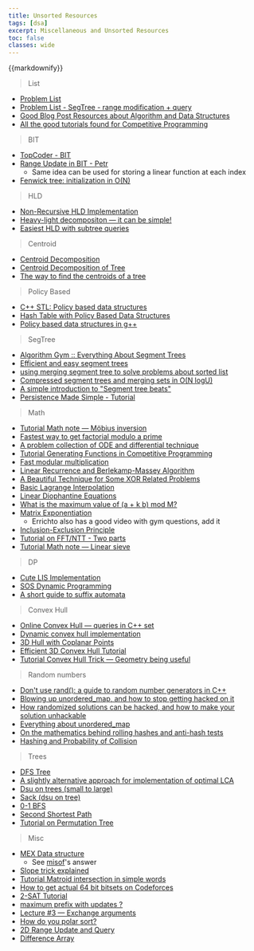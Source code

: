 ```yaml
---
title: Unsorted Resources
tags: [dsa]
excerpt: Miscellaneous and Unsorted Resources
toc: false
classes: wide
---
```

{{markdownify}}

> List
* [Problem List](https://codeforces.com/blog/entry/55274)
* [Problem List - SegTree - range modification + query](https://codeforces.com/blog/entry/12869)
* [Good Blog Post Resources about Algorithm and Data Structures](https://codeforces.com/blog/entry/13529)
* [All the good tutorials found for Competitive Programming](https://codeforces.com/blog/entry/57282)

> BIT
* [TopCoder - BIT](https://www.topcoder.com/community/competitive-programming/tutorials/binary-indexed-trees/)
* [Range Update in BIT - Petr](https://petr-mitrichev.blogspot.com/2013/05/fenwick-tree-range-updates.html)
    - Same idea can be used for storing a linear function at each index
* [Fenwick tree: initialization in O(N)](https://codeforces.com/blog/entry/59305)

> HLD
* [Non-Recursive HLD Implementation](https://codeforces.com/blog/entry/67149)
* [Heavy-light decompositon — it can be simple!](https://codeforces.com/blog/entry/12239)
* [Easiest HLD with subtree queries](https://codeforces.com/blog/entry/53170)

> Centroid
* [Centroid Decomposition](https://codeforces.com/blog/entry/52492)
* [Centroid Decomposition of Tree](https://www.quora.com/q/threadsiiithyderabad/Centroid-Decomposition-of-a-Tree)
* [The way to find the centroids of a tree](https://codeforces.com/blog/entry/57593)

> Policy Based
* [C++ STL: Policy based data structures](https://codeforces.com/blog/entry/11080)
* [Hash Table with Policy Based Data Structures](https://codeforces.com/blog/entry/60737)
* [Policy based data structures in g++](https://www.geeksforgeeks.org/policy-based-data-structures-g/)

> SegTree
* [Algorithm Gym :: Everything About Segment Trees](https://codeforces.com/blog/entry/15890)
* [Efficient and easy segment trees](https://codeforces.com/blog/entry/18051)
* [using merging segment tree to solve problems about sorted list](https://codeforces.com/blog/entry/49446)
* [Compressed segment trees and merging sets in O(N logU)](https://codeforces.com/blog/entry/83170)
* [A simple introduction to "Segment tree beats"](https://codeforces.com/blog/entry/57319)
* [Persistence Made Simple - Tutorial](https://discuss.codechef.com/t/persistence-made-simple-tutorial/14915)

> Math
* [Tutorial Math note — Möbius inversion](https://codeforces.com/blog/entry/53925)
* [Fastest way to get factorial modulo a prime](https://codeforces.com/blog/entry/63491)
* [A problem collection of ODE and differential technique](https://codeforces.com/blog/entry/76447)
* [Tutorial Generating Functions in Competitive Programming](https://codeforces.com/blog/entry/77468)
* [Fast modular multiplication](https://codeforces.com/blog/entry/78489)
* [Linear Recurrence and Berlekamp-Massey Algorithm](https://codeforces.com/blog/entry/61306)
* [A Beautiful Technique for Some XOR Related Problems](https://codeforces.com/blog/entry/68953)
* [Basic Lagrange Interpolation](https://codeforces.com/blog/entry/82953)
* [Linear Diophantine Equations](https://brilliant.org/wiki/linear-diophantine-equations-one-equation/)
* [What is the maximum value of (a + k b) mod M?](https://math.stackexchange.com/questions/2698669/what-is-the-maximum-value-of-a-k-b-mod-m/2698694#2698694)
* [Matrix Exponentiation](http://zobayer.blogspot.com/2010/11/matrix-exponentiation.html)
    - Errichto also has a good video with gym questions, add it
* [Inclusion-Exclusion Principle](https://codeforces.com/blog/entry/64625)
* [Tutorial on FFT/NTT - Two parts](https://codeforces.com/blog/entry/48798)
* [Tutorial Math note — Linear sieve](https://codeforces.com/blog/entry/54090)

> DP
* [Cute LIS Implementation](https://codeforces.com/blog/entry/13225)
* [SOS Dynamic Programming](https://codeforces.com/blog/entry/45223)
* [A short guide to suffix automata](https://codeforces.com/blog/entry/20861)

> Convex Hull
* [Online Convex Hull — queries in C++ set](https://codeforces.com/blog/entry/51275)
* [Dynamic convex hull implementation](https://codeforces.com/blog/entry/75929)
* [3D Hull with Coplanar Points](https://codeforces.com/blog/entry/73366)
* [Efficient 3D Convex Hull Tutorial](https://codeforces.com/blog/entry/81768)
* [Tutorial Convex Hull Trick — Geometry being useful](https://codeforces.com/blog/entry/63823)

> Random numbers
* [Don't use rand(): a guide to random number generators in C++](https://codeforces.com/blog/entry/61587)
* [Blowing up unordered_map, and how to stop getting hacked on it](https://codeforces.com/blog/entry/62393)
* [How randomized solutions can be hacked, and how to make your solution unhackable](https://codeforces.com/blog/entry/61675)
* [Everything about unordered_map](https://codeforces.com/blog/entry/21853)
* [On the mathematics behind rolling hashes and anti-hash tests](https://codeforces.com/blog/entry/60442)
* [Hashing and Probability of Collision](http://rng-58.blogspot.com/2017/02/hashing-and-probability-of-collision.html)

> Trees
* [DFS Tree](https://codeforces.com/blog/entry/68138)
* [A slightly alternative approach for implementation of optimal LCA](https://codeforces.com/blog/entry/67138)
* [Dsu on trees (small to large)](https://codeforces.com/blog/entry/67696)
* [Sack (dsu on tree)](https://codeforces.com/blog/entry/44351)
* [0-1 BFS](https://codeforces.com/blog/entry/22276)
* [Second Shortest Path](https://codeforces.com/blog/entry/16821)
* [Tutorial on Permutation Tree](https://codeforces.com/blog/entry/78898)

> Misc
* [MEX Data structure](https://codeforces.com/blog/entry/57934)
    - See [misof](https://codeforces.com/blog/entry/57934?#comment-416182)'s answer
* [Slope trick explained](https://codeforces.com/blog/entry/77298)
* [Tutorial Matroid intersection in simple words](https://codeforces.com/blog/entry/69287)
* [How to get actual 64 bit bitsets on Codeforces](https://codeforces.com/blog/entry/77480)
* [2-SAT Tutorial](https://codeforces.com/blog/entry/16205)
* [maximum prefix with updates ?](https://codeforces.com/blog/entry/81229)
* [Lecture #3 — Exchange arguments](https://codeforces.com/blog/entry/63533)
* [How do you polar sort?](https://codeforces.com/blog/entry/72815)
* [2D Range Update and Query](https://codeforces.com/blog/entry/46390)
* [Difference Array](https://www.geeksforgeeks.org/difference-array-range-update-query-o1/)
